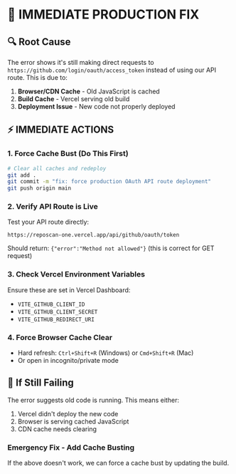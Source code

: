 # 🚨 IMMEDIATE PRODUCTION FIX

## 🔍 Root Cause

The error shows it's still making direct requests to `https://github.com/login/oauth/access_token` instead of using our API route. This is due to:

1. **Browser/CDN Cache** - Old JavaScript is cached
2. **Build Cache** - Vercel serving old build
3. **Deployment Issue** - New code not properly deployed

## ⚡ IMMEDIATE ACTIONS

### 1. Force Cache Bust (Do This First)

```bash
# Clear all caches and redeploy
git add .
git commit -m "fix: force production OAuth API route deployment"
git push origin main
```

### 2. Verify API Route is Live

Test your API route directly:

```
https://reposcan-one.vercel.app/api/github/oauth/token
```

Should return: `{"error":"Method not allowed"}` (this is correct for GET request)

### 3. Check Vercel Environment Variables

Ensure these are set in Vercel Dashboard:

- `VITE_GITHUB_CLIENT_ID`
- `VITE_GITHUB_CLIENT_SECRET`
- `VITE_GITHUB_REDIRECT_URI`

### 4. Force Browser Cache Clear

- Hard refresh: `Ctrl+Shift+R` (Windows) or `Cmd+Shift+R` (Mac)
- Or open in incognito/private mode

## 🔧 If Still Failing

The error suggests old code is running. This means either:

1. Vercel didn't deploy the new code
2. Browser is serving cached JavaScript
3. CDN cache needs clearing

### Emergency Fix - Add Cache Busting

If the above doesn't work, we can force a cache bust by updating the build.

